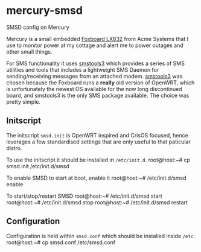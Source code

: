 # mercury-smsd
SMSD config on Mercury

Mercury is a small embedded [Foxboard LX832](http://www.acmesystems.it/FOXLX) from Acme Systems that I use to monitor power at my cottage and alert me to power outages and other small things.

For SMS functionality it uses [smstools3](http://smstools3.kekekasvi.com/) which provides a series of SMS utilities and tools that includes a lightweight SMS Daemon for sending/receiving messages from an attached modem. [smstools3](http://smstools3.kekekasvi.com/) was chosen because the Foxboard runs a **really** old version of OpenWRT, which is unfortunately the newest OS available for the now long discontinued board, and smstools3 is the only SMS package available. The choice was pretty simple.

## Initscript
The initscript `smsd.init` is OpenWRT inspired and CrisOS focused, hence leverages a few standardised settings that are only useful to that paticular distro.

To use the initscript it should be installed in `/etc/init.d`.
    root@host:~# cp smsd.init /etc/init.d/smsd
    
To enable SMSD to start at boot, enable it
    root@host:~# /etc/init.d/smsd enable

To start/stop/restart SMSD 
    root@host:~# /etc/init.d/smsd start
    root@host:~# /etc/init.d/smsd stop
    root@host:~# /etc/init.d/smsd restart

## Configuration
Configuration is held within `smsd.conf` which should be installed inside `/etc`.
    root@host:~# cp smsd.conf /etc/smsd.conf

